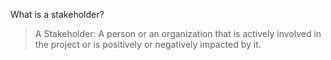 What is a stakeholder?

> A Stakeholder: A person or an organization that is actively involved in the project or is positively or negatively impacted by it.

